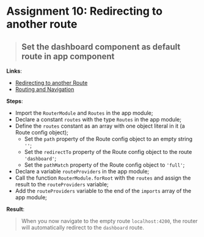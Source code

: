 Assignment 10: Redirecting to another route
==============================================

> ## Set the dashboard component as default route in app component

**Links**:
- [Redirecting to another Route](https://angular-2-training-book.rangle.io/handout/routing/redirects.html)
- [Routing and Navigation](https://angular.io/docs/ts/latest/guide/router.html)

**Steps**:
- Import the `RouterModule` and `Routes` in the app module;
- Declare a constant `routes` with the type `Routes` in the app module;
- Define the `routes` constant as an array with one object literal in it (a Route config object);
  - Set the `path` property of the Route config object to an empty string `''`;
  - Set the `redirectTo` property of the Route config object to the route `'dashboard'`;
  - Set the `pathMatch` property of the Route config object to `'full'`;
-  Declare a variable `routeProviders` in the app module;
  - Call the function `RouterModule.forRoot` with the `routes` and assign the result to the `routeProviders` variable;
- Add the `routeProviders` variable to the end of the `imports` array of the app module;

**Result**:
> When you now navigate to the empty route `localhost:4200`, the router will automatically redirect to the `dashboard` route.
